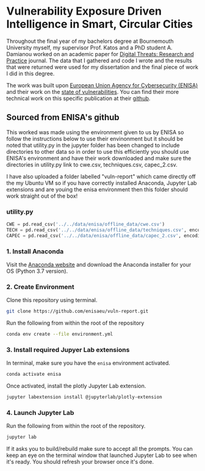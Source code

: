 # Vulnerability Exposure Driven Intelligence in Smart, Circular Cities
Throughout the final year of my bachelors degree at Bournemouth University myself, my supervisor Prof. Katos and a PhD student A. Damianou worked on an academic paper for [Digital Threats: Research and Practice](https://dl.acm.org/journal/dtrap) journal. The data that I gathered and code I wrote and the results that were returned were used for my dissertation and the final piece of work I did in this degree. 

The work was built upon [European Union Agency for Cybersecurity (ENISA)](https://www.enisa.europa.eu/) and their work on the [state of vulnerabilities](https://www.enisa.europa.eu/publications/technical-reports-on-cybersecurity-situation-the-state-of-cyber-security-vulnerabilities). You can find their more technical work on this specific publication at their [github](https://github.com/enisaeu/vuln-report).

## Sourced from ENISA's github
This worked was made using the environment given to us by ENISA so follow the instructions below to use their envinonment but it should be noted that utility.py in the jupyter folder has been changed to include directories to other data so in order to use this efficiently you should use ENISA's environment and have their work downloaded and make sure the directories in utility.py link to cwe.csv, techniques.csv, capec_2.csv.

I have also uploaded a folder labelled "vuln-report" which came directly off the my Ubuntu VM so if you have correctly installed Anaconda, Jupyter Lab extensions and are youing the enisa environment then this folder should work straight out of the box!

### utility.py
```python
CWE = pd.read_csv('../../data/enisa/offline_data/cwe.csv')
TECH = pd.read_csv('../../data/enisa/offline_data/techniques.csv', encoding ='latin1')
CAPEC = pd.read_csv('../../data/enisa/offline_data/capec_2.csv', encoding ='latin1')
```

### 1. Install Anaconda

Visit the [Anaconda website](https://www.anaconda.com/distribution/) and download the Anaconda installer for your OS (Python 3.7 version).

### 2. Create Environment

Clone this repository using terminal.

```bash
git clone https://github.com/enisaeu/vuln-report.git
```

Run the following from within the root of the repository

```bash
conda env create --file environment.yml
```

### 3. Install required Jupyer Lab extensions

In terminal, make sure you have the `enisa` environment activated.

```bash
conda activate enisa
```

Once activated, install the plotly Jupyter Lab extension.

```bash
jupyter labextension install @jupyterlab/plotly-extension
```

### 4. Launch Jupyter Lab

Run the following from within the root of the repository.

```bash
jupyter lab
```

If it asks you to build/rebuild make sure to accept all the prompts. You can keep an eye on the terminal window that launched Jupyter Lab to see when it's ready. You should refresh your browser once it's done.
